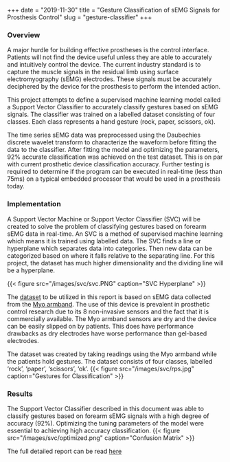 +++
date = "2019-11-30"
title = "Gesture Classification of sEMG Signals for Prosthesis Control"
slug = "gesture-classifier"
+++

### Overview 
A major hurdle for building effective prostheses is the control interface. Patients will not find the device useful unless they are able to accurately and intuitively control the device. The current industry standard is to capture the muscle signals in the residual limb using surface electromyography (sEMG) electrodes. These signals must be accurately deciphered by the device for the prosthesis to perform the intended action. 

This project attempts to define a supervised machine learning model called a Support Vector Classifier to accurately classify gestures based on sEMG signals. The classifier was trained on a labelled dataset consisting of four classes. Each class represents a hand gesture (rock, paper, scissors, ok). 

The time series sEMG data was preprocessed using the Daubechies discrete wavelet transform to characterize the waveform before fitting the data to the classifier. After fitting the model and optimizing the parameters, 92% accurate classification was achieved on the test dataset. This is on par with current prosthetic device classification accuracy. Further testing is required to determine if the program can be executed in real-time (less than 75ms) on a typical embedded processor that would be used in a prosthesis today.

### Implementation
A Support Vector Machine or Support Vector Classifier (SVC) will be created to solve the problem of classifying gestures based on forearm sEMG data in real-time. An SVC is a method of supervised machine learning which means it is trained using labelled data. The SVC finds a line or hyperplane which separates data into categories. Then new data can be categorized based on where it falls relative to the separating line. For this project, the dataset has much higher dimensionality and the dividing line will be a hyperplane. 

{{< figure src="/images/svc/svc.PNG" caption="SVC Hyperplane" >}}

The [dataset](https://www.kaggle.com/kyr7plus/emg-4) to be utilized in this report is based on sEMG data collected from the [Myo armband](https://neurosciencenews.com/shop/neuroscience-clothing/myo-gesture-control-armband-black/). The use of this device is prevalent in prosthetic control research due to its 8 non-invasive sensors and the fact that it is commercially available. The Myo armband sensors are dry and the device can be easily slipped on by patients. This does have performance drawbacks as dry electrodes have worse performance than gel-based electrodes. 

The dataset was created by taking readings using the Myo armband while the patients hold gestures. The dataset consists of four classes, labelled ‘rock’, ‘paper’, ‘scissors’, ‘ok’.
{{< figure src="/images/svc/rps.jpg" caption="Gestures for Classification" >}}

### Results 
The Support Vector Classifier described in this document was able to classify gestures based on forearm sEMG signals with a high degree of accuracy (92%). Optimizing the tuning parameters of the model were essential to achieving high accuracy classification. 
{{< figure src="/images/svc/optimized.png" caption="Confusion Matrix" >}}

The full detailed report can be read [here](/images/svc/report.pdf)


